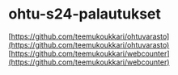 # ohtu-s24-palautukset
[https://github.com/teemukoukkari/ohtuvarasto](https://github.com/teemukoukkari/ohtuvarasto)
[https://github.com/teemukoukkari/webcounter](https://github.com/teemukoukkari/webcounter)